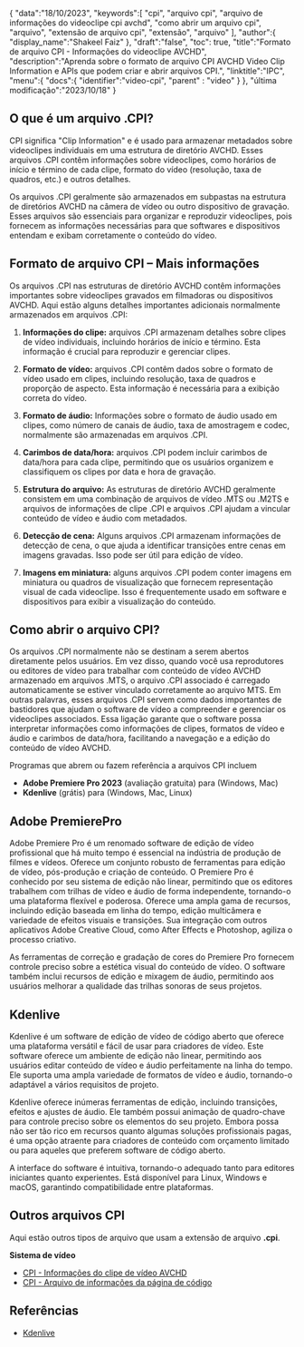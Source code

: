 {
"data":"18/10/2023",
   "keywords":[
"cpi",
"arquivo cpi",
"arquivo de informações do videoclipe cpi avchd",
"como abrir um arquivo cpi",
"arquivo",
"extensão de arquivo cpi",
"extensão",
"arquivo"
],
   "author":{
"display_name":"Shakeel Faiz"
},
"draft":"false",
"toc": true,
"title":"Formato de arquivo CPI - Informações do videoclipe AVCHD",
   "description":"Aprenda sobre o formato de arquivo CPI AVCHD Video Clip Information e APIs que podem criar e abrir arquivos CPI.",
"linktitle":"IPC",
   "menu":{
      "docs":{
         "identifier":"video-cpi",
"parent" : "video"
}
},
"última modificação":"2023/10/18"
}

## O que é um arquivo .CPI?

CPI significa "Clip Information" e é usado para armazenar metadados sobre videoclipes individuais em uma estrutura de diretório AVCHD. Esses arquivos .CPI contêm informações sobre videoclipes, como horários de início e término de cada clipe, formato do vídeo (resolução, taxa de quadros, etc.) e outros detalhes.

Os arquivos .CPI geralmente são armazenados em subpastas na estrutura de diretórios AVCHD na câmera de vídeo ou outro dispositivo de gravação. Esses arquivos são essenciais para organizar e reproduzir videoclipes, pois fornecem as informações necessárias para que softwares e dispositivos entendam e exibam corretamente o conteúdo do vídeo.

## Formato de arquivo CPI – Mais informações

Os arquivos .CPI nas estruturas de diretório AVCHD contêm informações importantes sobre videoclipes gravados em filmadoras ou dispositivos AVCHD. Aqui estão alguns detalhes importantes adicionais normalmente armazenados em arquivos .CPI:

1. **Informações do clipe:** arquivos .CPI armazenam detalhes sobre clipes de vídeo individuais, incluindo horários de início e término. Esta informação é crucial para reproduzir e gerenciar clipes.
    







2. **Formato de vídeo:** arquivos .CPI contêm dados sobre o formato de vídeo usado em clipes, incluindo resolução, taxa de quadros e proporção de aspecto. Esta informação é necessária para a exibição correta do vídeo.
    







3. **Formato de áudio:** Informações sobre o formato de áudio usado em clipes, como número de canais de áudio, taxa de amostragem e codec, normalmente são armazenadas em arquivos .CPI.
    







4. **Carimbos de data/hora:** arquivos .CPI podem incluir carimbos de data/hora para cada clipe, permitindo que os usuários organizem e classifiquem os clipes por data e hora de gravação.
    







5. **Estrutura do arquivo:** As estruturas de diretório AVCHD geralmente consistem em uma combinação de arquivos de vídeo .MTS ou .M2TS e arquivos de informações de clipe .CPI e arquivos .CPI ajudam a vincular conteúdo de vídeo e áudio com metadados.
    







6. **Detecção de cena:** Alguns arquivos .CPI armazenam informações de detecção de cena, o que ajuda a identificar transições entre cenas em imagens gravadas. Isso pode ser útil para edição de vídeo.
    







7. **Imagens em miniatura:** alguns arquivos .CPI podem conter imagens em miniatura ou quadros de visualização que fornecem representação visual de cada videoclipe. Isso é frequentemente usado em software e dispositivos para exibir a visualização do conteúdo.
    







## Como abrir o arquivo CPI?

Os arquivos .CPI normalmente não se destinam a serem abertos diretamente pelos usuários. Em vez disso, quando você usa reprodutores ou editores de vídeo para trabalhar com conteúdo de vídeo AVCHD armazenado em arquivos .MTS, o arquivo .CPI associado é carregado automaticamente se estiver vinculado corretamente ao arquivo MTS. Em outras palavras, esses arquivos .CPI servem como dados importantes de bastidores que ajudam o software de vídeo a compreender e gerenciar os videoclipes associados. Essa ligação garante que o software possa interpretar informações como informações de clipes, formatos de vídeo e áudio e carimbos de data/hora, facilitando a navegação e a edição do conteúdo de vídeo AVCHD.

Programas que abrem ou fazem referência a arquivos CPI incluem

- **Adobe Premiere Pro 2023** (avaliação gratuita) para (Windows, Mac)
- **Kdenlive** (grátis) para (Windows, Mac, Linux)

## Adobe PremierePro

Adobe Premiere Pro é um renomado software de edição de vídeo profissional que há muito tempo é essencial na indústria de produção de filmes e vídeos. Oferece um conjunto robusto de ferramentas para edição de vídeo, pós-produção e criação de conteúdo. O Premiere Pro é conhecido por seu sistema de edição não linear, permitindo que os editores trabalhem com trilhas de vídeo e áudio de forma independente, tornando-o uma plataforma flexível e poderosa. Oferece uma ampla gama de recursos, incluindo edição baseada em linha do tempo, edição multicâmera e variedade de efeitos visuais e transições. Sua integração com outros aplicativos Adobe Creative Cloud, como After Effects e Photoshop, agiliza o processo criativo.

As ferramentas de correção e gradação de cores do Premiere Pro fornecem controle preciso sobre a estética visual do conteúdo de vídeo. O software também inclui recursos de edição e mixagem de áudio, permitindo aos usuários melhorar a qualidade das trilhas sonoras de seus projetos.

## Kdenlive

Kdenlive é um software de edição de vídeo de código aberto que oferece uma plataforma versátil e fácil de usar para criadores de vídeo. Este software oferece um ambiente de edição não linear, permitindo aos usuários editar conteúdo de vídeo e áudio perfeitamente na linha do tempo. Ele suporta uma ampla variedade de formatos de vídeo e áudio, tornando-o adaptável a vários requisitos de projeto.

Kdenlive oferece inúmeras ferramentas de edição, incluindo transições, efeitos e ajustes de áudio. Ele também possui animação de quadro-chave para controle preciso sobre os elementos do seu projeto. Embora possa não ser tão rico em recursos quanto algumas soluções profissionais pagas, é uma opção atraente para criadores de conteúdo com orçamento limitado ou para aqueles que preferem software de código aberto.

A interface do software é intuitiva, tornando-o adequado tanto para editores iniciantes quanto experientes. Está disponível para Linux, Windows e macOS, garantindo compatibilidade entre plataformas.

## Outros arquivos CPI

Aqui estão outros tipos de arquivo que usam a extensão de arquivo **.cpi**.

**Sistema de vídeo**
- [CPI - Informações do clipe de vídeo AVCHD](/pt/video/cpi/)
- [CPI - Arquivo de informações da página de código](/pt/system/cpi/)

## Referências
* [Kdenlive](https://en.wikipedia.org/wiki/Kdenlive)

